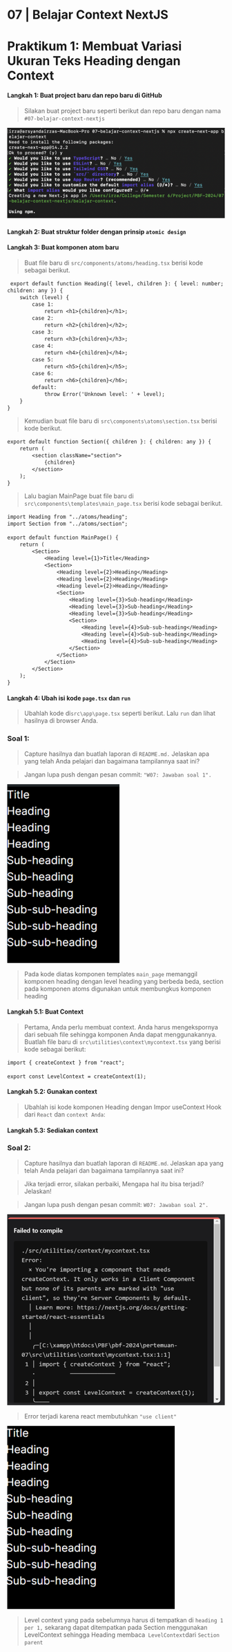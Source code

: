 # 07 | Belajar Context NextJS

# Praktikum 1:  Membuat Variasi Ukuran Teks Heading dengan Context

#### Langkah 1: Buat project baru dan repo baru di GitHub
> Silakan buat project baru seperti berikut dan repo baru dengan nama `#07-belajar-context-nextjs`

![Output](docs/image/L1P1.png)

#### Langkah 2:  Buat struktur folder dengan prinsip `atomic design`

#### Langkah 3: Buat komponen atom baru
>Buat file baru di `src/components/atoms/heading.tsx` berisi kode sebagai berikut.

```tsx
 export default function Heading({ level, children }: { level: number; children: any }) {
    switch (level) {
        case 1:
            return <h1>{children}</h1>;
        case 2:
            return <h2>{children}</h2>;
        case 3:
            return <h3>{children}</h3>;
        case 4:
            return <h4>{children}</h4>;
        case 5:
            return <h5>{children}</h5>;
        case 6:
            return <h6>{children}</h6>;
        default:
            throw Error('Unknown level: ' + level);
    }
}
```

> Kemudian buat file baru di `src\components\atoms\section.tsx` berisi kode berikut.

```tsx
export default function Section({ children }: { children: any }) {
    return (
        <section className="section">
            {children}
        </section>
    );
}
```

>Lalu bagian MainPage buat file baru di `src\components\templates\main_page.tsx` berisi kode sebagai berikut.

``` tsx
import Heading from "../atoms/heading";
import Section from "../atoms/section";

export default function MainPage() {
    return (
        <Section>
            <Heading level={1}>Title</Heading>
            <Section>
                <Heading level={2}>Heading</Heading>
                <Heading level={2}>Heading</Heading>
                <Heading level={2}>Heading</Heading>
                <Section>
                    <Heading level={3}>Sub-heading</Heading>
                    <Heading level={3}>Sub-heading</Heading>
                    <Heading level={3}>Sub-heading</Heading>
                    <Section>
                        <Heading level={4}>Sub-sub-heading</Heading>
                        <Heading level={4}>Sub-sub-heading</Heading>
                        <Heading level={4}>Sub-sub-heading</Heading>
                    </Section>
                </Section>
            </Section>
        </Section>
    );
}
```

#### Langkah 4:  Ubah isi kode `page.tsx` dan `run`
> Ubahlah kode di`src\app\page.tsx` seperti berikut. Lalu `run` dan lihat hasilnya di browser Anda.

### Soal 1: 
> Capture hasilnya dan buatlah laporan di `README.md.` Jelaskan apa yang telah Anda pelajari dan bagaimana tampilannya saat ini?

> Jangan lupa push dengan pesan commit: `"W07: Jawaban soal 1".`

![Output](docs/image/P1L4.png)

> Pada kode diatas komponen templates `main_page` memanggil komponen heading dengan level heading yang berbeda beda, section pada komponen atoms digunakan untuk membungkus komponen heading

#### Langkah 5.1: Buat Context

> Pertama, Anda perlu membuat context. Anda harus mengekspornya dari sebuah file sehingga komponen Anda dapat menggunakannya. Buatlah file baru di `src\utilities\context\mycontext.tsx` yang berisi kode sebagai berikut:
``` tsx
import { createContext } from "react";

export const LevelContext = createContext(1);
```

#### Langkah 5.2: Gunakan context

> Ubahlah isi kode komponen Heading dengan Impor useContext Hook dari `React` dan `context Anda`:

#### Langkah 5.3: Sediakan context

### Soal 2: 
> Capture hasilnya dan buatlah laporan di `README.md`. Jelaskan apa yang telah Anda pelajari dan bagaimana tampilannya saat ini?

>Jika terjadi error, silakan perbaiki, Mengapa hal itu bisa terjadi? Jelaskan!

>Jangan lupa push dengan pesan commit: `W07: Jawaban soal 2".`

![Output](docs/image/P1L5.png)

>Error terjadi karena react membutuhkan `"use client"`

![Output](docs/image/P1L5.3.png)

> Level context yang pada sebelumnya harus di tempatkan di `heading 1 per 1,` sekarang dapat ditempatkan pada Section menggunakan LevelContext sehingga Heading membaca` LevelContext`dari `Section parent`



